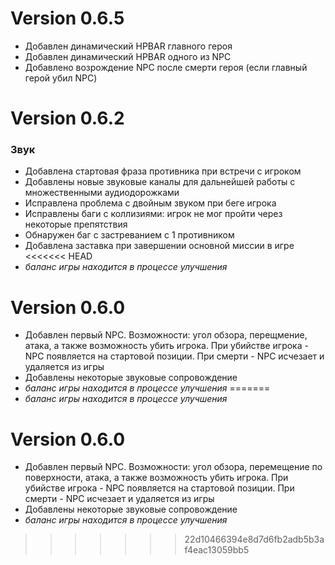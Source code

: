 # Version 0.6.5
- Добавлен динамический HPBAR главного героя
- Добавлен динамический HPBAR одного из NPC
- Добавлено возрождение NPC после смерти героя (если главный герой убил NPC) 
# Version 0.6.2
### Звук
- Добавлена стартовая фраза противника при встречи с игроком
- Добавлены новые звуковые каналы для дальнейшей работы с множественными аудиодорожками
- Исправлена проблема с двойным звуком при беге игрока
- Исправлены баги с коллизиями: игрок не мог пройти через некоторые препятствия
- Обнаружен баг с застреванием с 1 противником
- Добавлена заставка при завершении основной миссии в игре
<<<<<<< HEAD
- *баланс игры находится в процессе улучшения*
# Version 0.6.0
- Добавлен первый NPC. Возможности: угол обзора, перещмение, атака, а также возможность убить игрока. При убийстве игрока - NPC появляется на стартовой позиции. При смерти - NPC исчезает и удаляется из игры
- Добавлены некоторые звуковые сопровождение
- *баланс игры находится в процессе улучшения* 
=======
- *баланс игры находится в процессе улучшения* 
# Version 0.6.0
- Добавлен первый NPC. Возможности: угол обзора, перемещение по поверхности, атака, а также возможность убить игрока. При убийстве игрока - NPC появляется на стартовой позиции. При смерти - NPC исчезает и удаляется из игры
- Добавлены некоторые звуковые сопровождение
- *баланс игры находится в процессе улучшения* 
>>>>>>> 22d10466394e8d7d6fb2adb5b3af4eac13059bb5
